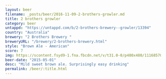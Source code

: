 ```yaml
---
layout: beer
filename: _posts/beer/2016-11-09-2-brothers-growler.md
title: 2 brothers growler
category: beer
untappd: "https://untappd.com/b/2-brothers-brewery--growler/13394"
country: "Australia"
brewery: "2 Brothers Brewery "
breweryURL: "/brewery/2-brothers-brewery.html"
style: "Brown Ale - American"
score: 7
img: https://scontent.fsyd9-1.fna.fbcdn.net/v/t31.0-0/p480x480/11168570_10153268299343745_976562173073925737_o.jpg?_nc_cat=108&_nc_sid=e007fa&_nc_ohc=HM8g6N6dCSMAX-yBA8G&_nc_ht=scontent.fsyd9-1.fna&tp=6&oh=3aa0cdfd6a40e0c2d1c81e76b1ff87c7&oe=5F93E5C7
beer-date: "2015-05-01"
desc: "Mild sweet brown ale. Surprisingly easy drinking"
permalink: /beer/:title.html
---
```

